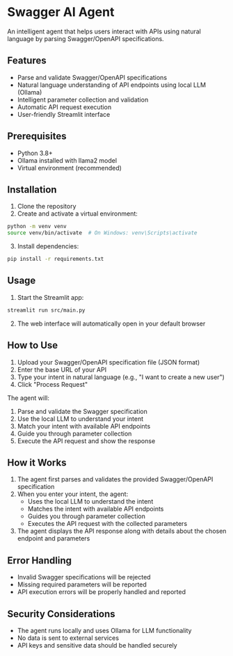 # Swagger AI Agent

An intelligent agent that helps users interact with APIs using natural language by parsing Swagger/OpenAPI specifications.

## Features

- Parse and validate Swagger/OpenAPI specifications
- Natural language understanding of API endpoints using local LLM (Ollama)
- Intelligent parameter collection and validation
- Automatic API request execution
- User-friendly Streamlit interface

## Prerequisites

- Python 3.8+
- Ollama installed with llama2 model
- Virtual environment (recommended)

## Installation

1. Clone the repository
2. Create and activate a virtual environment:
```bash
python -m venv venv
source venv/bin/activate  # On Windows: venv\Scripts\activate
```

3. Install dependencies:
```bash
pip install -r requirements.txt
```

## Usage

1. Start the Streamlit app:
```bash
streamlit run src/main.py
```

2. The web interface will automatically open in your default browser

## How to Use

1. Upload your Swagger/OpenAPI specification file (JSON format)
2. Enter the base URL of your API
3. Type your intent in natural language (e.g., "I want to create a new user")
4. Click "Process Request"

The agent will:
1. Parse and validate the Swagger specification
2. Use the local LLM to understand your intent
3. Match your intent with available API endpoints
4. Guide you through parameter collection
5. Execute the API request and show the response

## How it Works

1. The agent first parses and validates the provided Swagger/OpenAPI specification
2. When you enter your intent, the agent:
   - Uses the local LLM to understand the intent
   - Matches the intent with available API endpoints
   - Guides you through parameter collection
   - Executes the API request with the collected parameters
3. The agent displays the API response along with details about the chosen endpoint and parameters

## Error Handling

- Invalid Swagger specifications will be rejected
- Missing required parameters will be reported
- API execution errors will be properly handled and reported

## Security Considerations

- The agent runs locally and uses Ollama for LLM functionality
- No data is sent to external services
- API keys and sensitive data should be handled securely

